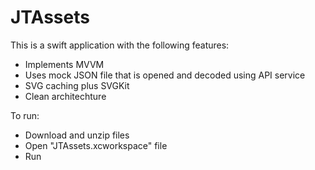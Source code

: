 # JTAssets

This is a swift application with the following features:
- Implements MVVM
- Uses mock JSON file that is opened and decoded using API service
- SVG caching plus SVGKit
- Clean architechture

To run:
- Download and unzip files
- Open "JTAssets.xcworkspace" file
- Run
